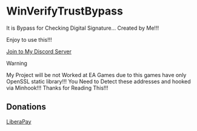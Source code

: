 # WinVerifyTrustBypass
It is Bypass for Checking Digital Signature... Created by Me!!!

Enjoy to use this!!!

[Join to My Discord Server](https://discord.gg/3UFJqWsEsk)

> [!WARNING]
> My Project will be not Worked at EA Games due to this games have only OpenSSL static library!!! You Need to Detect these addresses and hooked via Minhook!!! Thanks for Reading This!!!

## Donations

[LiberaPay](https://liberapay.com/RikkoMatsumatoOfficial/donate)
